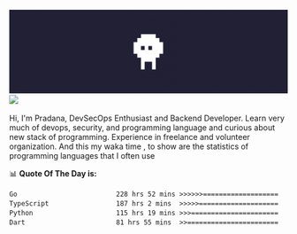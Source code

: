 ![banner](.github/banner.gif)
<img src="https://user-images.githubusercontent.com/73097560/115834477-dbab4500-a447-11eb-908a-139a6edaec5c.gif"></p>

Hi, I'm Pradana, DevSecOps Enthusiast and Backend Developer. Learn very much of devops, security, and programming language and curious about new stack of programming. Experience in freelance and volunteer organization. And this my waka time , to show are the statistics of programming languages that I often use

📊 **Quote Of The Day is:**
<!--START_SECTION:waka-->

```txt
Go                         228 hrs 52 mins >>>>>>===================   25.43 %
TypeScript                 187 hrs 2 mins  >>>>>====================   20.78 %
Python                     115 hrs 19 mins >>>======================   12.81 %
Dart                       81 hrs 55 mins  >>=======================   09.10 %
```

<!--END_SECTION:waka-->
